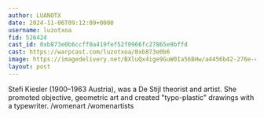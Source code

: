 ```yaml
---
author: LUANOTX
date: 2024-11-06T09:12:09+0000
username: luzotxoa
fid: 526424
cast_id: 0xb873e0b6ccff0a419fef52f0966fc27865e9bffd
cast: https://warpcast.com/luzotxoa/0xb873e0b6
image: https://imagedelivery.net/BXluQx4ige9GuW0Ia56BHw/a4456b42-276e-4a69-69bb-ee14021b8d00/original
layout: post
---
```

Stefi Kiesler (1900–1963 Austria), was a De Stijl theorist and artist. She promoted objective, geometric art and created "typo-plastic" drawings with a typewriter. /womenart /womenartists  

<img src='https://imagedelivery.net/BXluQx4ige9GuW0Ia56BHw/a4456b42-276e-4a69-69bb-ee14021b8d00/original' alt='' referrerpolicy='no-referrer'/>